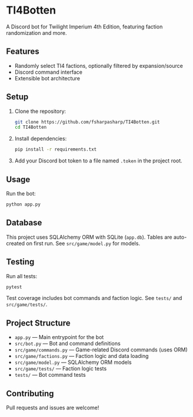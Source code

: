 # TI4Botten

A Discord bot for Twilight Imperium 4th Edition, featuring faction randomization and more.

## Features
- Randomly select TI4 factions, optionally filtered by expansion/source
- Discord command interface
- Extensible bot architecture

## Setup
1. Clone the repository:
   ```sh
   git clone https://github.com/fsharpasharp/TI4Botten.git
   cd TI4Botten
   ```
2. Install dependencies:
   ```sh
   pip install -r requirements.txt
   ```
3. Add your Discord bot token to a file named `.token` in the project root.

## Usage
Run the bot:
```sh
python app.py
```

## Database
This project uses SQLAlchemy ORM with SQLite (`app.db`). Tables are auto-created on first run. See `src/game/model.py` for models.

## Testing
Run all tests:
```sh
pytest
```
Test coverage includes bot commands and faction logic. See `tests/` and `src/game/tests/`.

## Project Structure
- `app.py` — Main entrypoint for the bot
- `src/bot.py` — Bot and command definitions
- `src/game/commands.py` — Game-related Discord commands (uses ORM)
- `src/game/factions.py` — Faction logic and data loading
- `src/game/model.py` — SQLAlchemy ORM models
- `src/game/tests/` — Faction logic tests
- `tests/` — Bot command tests

## Contributing
Pull requests and issues are welcome!